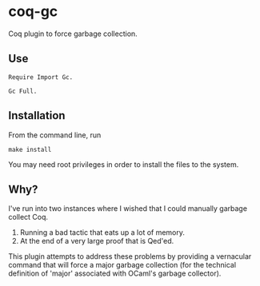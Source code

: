 coq-gc
======

Coq plugin to force garbage collection. 

Use
---

```
Require Import Gc.

Gc Full.
```

Installation
------------

From the command line, run

```
make install
```

You may need root privileges in order to install the files to the system.

Why?
----

I've run into two instances where I wished that I could manually garbage collect Coq.

1) Running a bad tactic that eats up a lot of memory.
2) At the end of a very large proof that is Qed'ed.

This plugin attempts to address these problems by providing a vernacular command that will force a major garbage collection (for the technical definition of 'major' associated with OCaml's garbage collector).
